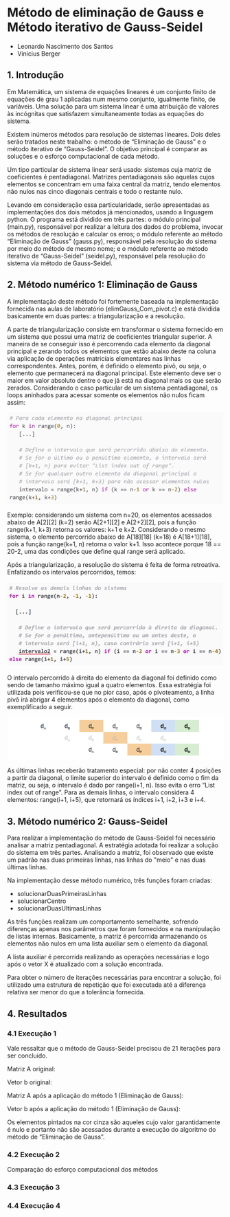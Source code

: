 # Método de eliminação de Gauss e Método iterativo de Gauss-Seidel

 * Leonardo Nascimento dos Santos
 * Vinícius Berger

## 1. Introdução
Em Matemática, um sistema de equações lineares é um conjunto finito de equações de grau 1 aplicadas num mesmo conjunto, igualmente finito, de variáveis. Uma solução para um sistema linear é uma atribuição de valores às incógnitas que satisfazem simultaneamente todas as equações do sistema. 

Existem inúmeros métodos para resolução de sistemas lineares. Dois deles serão tratados neste trabalho: o método de “Eliminação de Gauss” e o método iterativo de “Gauss-Seidel”. O objetivo principal é comparar as soluções e o esforço computacional de cada método.

Um tipo particular de sistema linear será usado: sistemas cuja matriz de coeficientes é pentadiagonal. Matrizes pentadiagonais são aquelas cujos elementos se concentram em uma faixa central da matriz, tendo elementos não nulos nas cinco diagonais centrais e todo o restante nulo.

Levando em consideração essa particularidade, serão apresentadas as implementações dos dois métodos já mencionados, usando a linguagem python. O programa está dividido em três partes: o módulo principal (main.py), responsável por realizar a leitura dos dados do problema, invocar os métodos de resolução e calcular os erros; o módulo referente ao método “Eliminação de Gauss” (gauss.py), responsável pela resolução do sistema por meio do método de mesmo nome; e o módulo referente ao método iterativo de “Gauss-Seidel” (seidel.py), responsável pela resolução do sistema via método de Gauss-Seidel.

## 2. Método numérico 1: Eliminação de Gauss

A implementação deste método foi fortemente baseada na implementação fornecida nas aulas de laboratório (elimGauss_Com_pivot.c) e está dividida basicamente em duas partes: a triangularização e a resolução.

A parte de triangularização consiste em transformar o sistema fornecido em um sistema que possui uma matriz de coeficientes triangular superior. A maneira de se conseguir isso é percorrendo cada elemento da diagonal principal e zerando todos os elementos que estão abaixo deste na coluna via aplicação de operações matriciais elementares nas linhas correspondentes. Antes, porém, é definido o elemento pivô, ou seja, o elemento que permanecerá na diagonal principal. Este elemento deve ser o maior em valor absoluto dentre o que já está na diagonal mais os que serão zerados. Considerando o caso particular de um sistema pentadiagonal, os loops aninhados para acessar somente os elementos não nulos ficam assim:

<img src="https://github.com/viniciush4/an/blob/master/imagens/Captura%20de%20tela%20de%202019-11-14%2010-30-19.png?raw=true" />

Exemplo: considerando um sistema com n=20, os elementos acessados abaixo de A[2][2] (k=2) serão A[2+1][2] e A[2+2][2], pois a função range(k+1, k+3) retorna os valores: k+1 e k+2. Considerando o mesmo sistema, o elemento percorrido abaixo de A[18][18] (k=18) é A[18+1][18], pois a função range(k+1, n) retorna o valor k+1. Isso acontece porque 18 == 20-2, uma das condições que define qual range será aplicado.

Após a triangularização, a resolução do sistema é feita de forma retroativa. Enfatizando os intervalos percorridos, temos:

<img src="https://github.com/viniciush4/an/blob/master/imagens/Captura%20de%20tela%20de%202019-11-14%2010-37-00.png?raw=true" />

O intervalo percorrido à direita do elemento da diagonal foi definido como sendo de tamanho máximo igual a quatro elementos. Essa estratégia foi utilizada pois verificou-se que no pior caso, após o pivoteamento, a linha pivô irá abrigar 4 elementos após o elemento da diagonal, como exemplificado a seguir.

<img src="https://github.com/viniciush4/an/blob/master/imagens/Captura%20de%20tela%20de%202019-11-14%2010-37-18.png?raw=true" />

As últimas linhas receberão tratamento especial: por não conter 4 posições a partir da diagonal, o limite superior do intervalo é definido como o fim da matriz, ou seja, o intervalo é dado por range(i+1, n). Isso evita o erro “List index out of range”. Para as demais linhas, o intervalo considera 4 elementos: range(i+1, i+5), que retornará os índices i+1, i+2, i+3 e i+4.

## 3. Método numérico 2: Gauss-Seidel

Para realizar a implementação do método de Gauss-Seidel foi necessário analisar a matriz pentadiagonal. A estratégia adotada foi realizar a solução do sistema em três partes. Analisando a matriz, foi observado que existe um padrão nas duas primeiras linhas, nas linhas do "meio" e nas duas últimas linhas.

Na implementação desse método numérico, três funções foram criadas:

  * solucionarDuasPrimeirasLinhas
  * solucionarCentro
  * solucionarDuasUltimasLinhas

As três funções realizam um comportamento semelhante, sofrendo diferenças apenas nos parâmetros que foram fornecidos e na manipulação de listas internas. Basicamente, a matriz é percorrida armazenando os elementos não nulos em uma lista auxiliar sem o elemento da diagonal.

A lista auxiliar é percorrida realizando as operações necessárias e logo após o vetor X é atualizado com a solução encontrada.

Para obter o número de iterações necessárias para encontrar a solução, foi utilizado uma estrutura de repetição que foi executada até a diferença relativa ser menor do que a tolerância fornecida. 

## 4. Resultados

### 4.1 Execução 1




Vale ressaltar que o método de Gauss-Seidel precisou de 21 iterações para ser concluído.

Matriz A original:


Vetor b original: 


Matriz A após a aplicação do método 1 (Eliminação de Gauss): 


Vetor b após a aplicação do método 1 (Eliminação de Gauss):


Os elementos pintados na cor cinza são aqueles cujo valor garantidamente é nulo e portanto não são acessados durante a execução do algoritmo do método de “Eliminação de Gauss”.


### 4.2 Execução 2

Comparação do esforço computacional dos métodos

### 4.3 Execução 3


### 4.4 Execução 4
